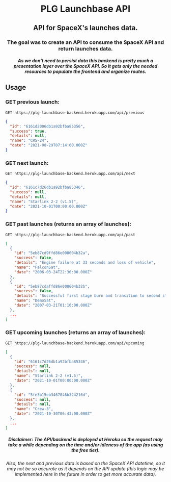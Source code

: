 <h1 align="center">PLG Launchbase API</h1>

<h2 align="center">
API for SpaceX's launches data.
</h2>

<h3 align="center">
The goal was to create an API to consume the SpaceX API and return launches data.
</h3>

<h4 align="center">
  <i>
    As we don't need to persist data this backend is pretty much a presentation layer over the SpaceX API.
    So it gets only the needed resources to populate the frontend and organize routes.
  </i>
</h4>

## Usage

### GET previous launch:
```http
GET https://plg-launchbase-backend.herokuapp.com/api/previous
```

```json
{
  "id": "6161d2006db1a92bfba85356",
  "success": true,
  "details": null,
  "name": "CRS-24",
  "date": "2021-08-29T07:14:00.000Z"
}
```

### GET next launch:
```http
GET https://plg-launchbase-backend.herokuapp.com/api/next
```

```json
{
  "id": "6161c7d26db1a92bfba85346",
  "success": null,
  "details": null,
  "name": "Starlink 2-2 (v1.5)",
  "date": "2021-10-01T00:00:00.000Z"
}
```

### GET past launches (returns an array of launches):
```http
GET https://plg-launchbase-backend.herokuapp.com/api/past
```

```json
[
  {
    "id": "5eb87cd9ffd86e000604b32a",
    "success": false,
    "details": "Engine failure at 33 seconds and loss of vehicle",
    "name": "FalconSat",
    "date": "2006-03-24T22:30:00.000Z"
  },
  {
    "id": "5eb87cdaffd86e000604b32b",
    "success": false,
    "details": "Successful first stage burn and transition to second stage, maximum altitude 289 km, Premature engine shutdown at T+7 min 30 s, Failed to reach orbit, Failed to recover first stage",
    "name": "DemoSat",
    "date": "2007-03-21T01:10:00.000Z"
  },
  ...
]
```

### GET upcoming launches (returns an array of launches):
```http
GET https://plg-launchbase-backend.herokuapp.com/api/upcoming
```

```json
[
  {
    "id": "6161c7d26db1a92bfba85346",
    "success": null,
    "details": null,
    "name": "Starlink 2-2 (v1.5)",
    "date": "2021-10-01T00:00:00.000Z"
  },
  {
    "id": "5fe3b15eb3467846b324216d",
    "success": null,
    "details": null,
    "name": "Crew-3",
    "date": "2021-10-30T06:43:00.000Z"
  },
  ...
]
```

<h5 align="center">
Disclaimer: The API/backend is deployed at Heroku so the request may take a while depending on the time and/or idleness of the app (as using the free tier).
</h5>
<h6 align="center">
Also, the next and previous data is based on the SpaceX API datetime, so it may not be so accurate as it depends on the API update (this logic may be implemented here in the future in order to get more accurate data).
</h6>
